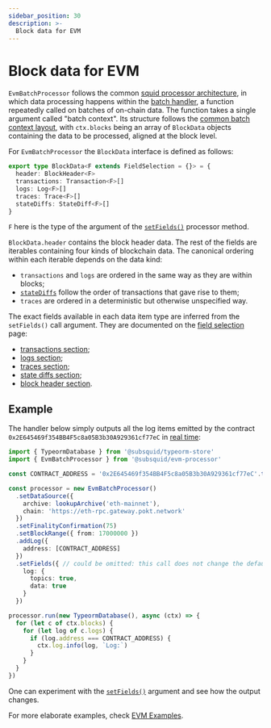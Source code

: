 ```yaml
---
sidebar_position: 30
description: >-
  Block data for EVM
---
```


# Block data for EVM

`EvmBatchProcessor` follows the common [squid processor architecture](/arrowsquid-docs-v0/basics/squid-processor), in which data processing happens within the [batch handler](/arrowsquid-docs-v0/basics/squid-processor/#processorrun), a function repeatedly called on batches of on-chain data. The function takes a single argument called "batch context". Its structure follows the [common batch context layout](/arrowsquid-docs-v0/basics/squid-processor/#batch-context), with `ctx.blocks` being an array of `BlockData` objects containing the data to be processed, aligned at the block level.

For `EvmBatchProcessor` the `BlockData` interface is defined as follows:
```ts
export type BlockData<F extends FieldSelection = {}> = {
  header: BlockHeader<F>
  transactions: Transaction<F>[]
  logs: Log<F>[]
  traces: Trace<F>[]
  stateDiffs: StateDiff<F>[]
}
```
`F` here is the type of the argument of the [`setFields()`](/arrowsquid-docs-v0/evm-indexing/configuration/data-selection) processor method.

`BlockData.header` contains the block header data. The rest of the fields are iterables containing four kinds of blockchain data. The canonical ordering within each iterable depends on the data kind:
 - `transactions` and `logs` are ordered in the same way as they are within blocks;
 - [`stateDiffs`](/arrowsquid-docs-v0/evm-indexing/configuration/state-diffs) follow the order of transactions that gave rise to them;
 - `traces` are ordered in a deterministic but otherwise unspecified way.

The exact fields available in each data item type are inferred from the `setFields()` call argument. They are documented on the [field selection](/arrowsquid-docs-v0/evm-indexing/configuration/data-selection) page:
 - [transactions section](/arrowsquid-docs-v0/evm-indexing/configuration/data-selection/#transactions);
 - [logs section](/arrowsquid-docs-v0/evm-indexing/configuration/data-selection/#logs);
 - [traces section](/arrowsquid-docs-v0/evm-indexing/configuration/data-selection/#traces);
 - [state diffs section](/arrowsquid-docs-v0/evm-indexing/configuration/data-selection/#state-diffs);
 - [block header section](/arrowsquid-docs-v0/evm-indexing/configuration/data-selection/#block-headers).

## Example

The handler below simply outputs all the log items emitted by the contract `0x2E645469f354BB4F5c8a05B3b30A929361cf77eC` in [real time](/arrowsquid-docs-v0/basics/unfinalized-blocks):

```ts
import { TypeormDatabase } from '@subsquid/typeorm-store'
import { EvmBatchProcessor } from '@subsquid/evm-processor'

const CONTRACT_ADDRESS = '0x2E645469f354BB4F5c8a05B3b30A929361cf77eC'.toLowerCase()

const processor = new EvmBatchProcessor()
  .setDataSource({
    archive: lookupArchive('eth-mainnet'),
    chain: 'https://eth-rpc.gateway.pokt.network'
  })
  .setFinalityConfirmation(75)
  .setBlockRange({ from: 17000000 })
  .addLog({
    address: [CONTRACT_ADDRESS]
  })
  .setFields({ // could be omitted: this call does not change the defaults
    log: {
      topics: true,
      data: true
    }
  })

processor.run(new TypeormDatabase(), async (ctx) => {
  for (let c of ctx.blocks) {
    for (let log of c.logs) {
      if (log.address === CONTRACT_ADDRESS) {
        ctx.log.info(log, `Log:`)
      }
    }
  }
})
```

One can experiment with the [`setFields()`](/arrowsquid-docs-v0/evm-indexing/configuration/data-selection) argument and see how the output changes.

For more elaborate examples, check [EVM Examples](/arrowsquid-docs-v0/examples).
